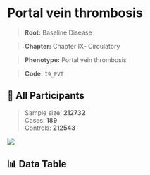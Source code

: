 # Portal vein thrombosis

> **Root:** Baseline Disease  

> **Chapter:** Chapter IX- Circulatory  

> **Phenotype:** Portal vein thrombosis  

> **Code:** `I9_PVT`

## 🧪 All Participants  
> Sample size: **212732**  
> Cases: **189**  
> Controls: **212543**
<img src="/Sensitive/Figures/ALL/Incidence/I9_PVT.png"/>

## 📊 Data Table
<CsvTableMRF src="/Sensitive/Data/ALL/Incidence/COX_I9_PVT.csv"/>

